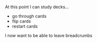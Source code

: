 At this point I can study decks...
- go through cards
- flip cards
- restart cards

I now want to be able to leave breadcrumbs
